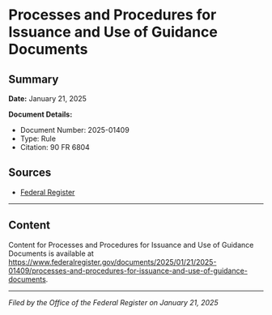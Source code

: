 # Processes and Procedures for Issuance and Use of Guidance Documents

## Summary

**Date:** January 21, 2025

**Document Details:**
- Document Number: 2025-01409
- Type: Rule
- Citation: 90 FR 6804

## Sources
- [Federal Register](https://www.federalregister.gov/documents/2025/01/21/2025-01409/processes-and-procedures-for-issuance-and-use-of-guidance-documents)

---

## Content

Content for Processes and Procedures for Issuance and Use of Guidance Documents is available at https://www.federalregister.gov/documents/2025/01/21/2025-01409/processes-and-procedures-for-issuance-and-use-of-guidance-documents.

---

*Filed by the Office of the Federal Register on January 21, 2025*
